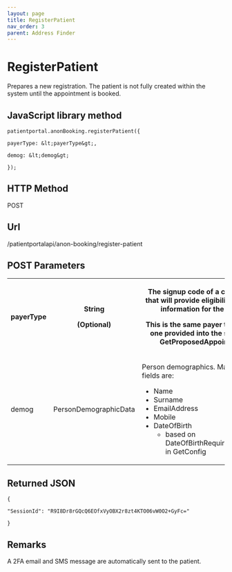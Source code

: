 ```yaml
---
layout: page
title: RegisterPatient
nav_order: 3
parent: Address Finder
---
```


# RegisterPatientPrepares a new registration. The patient is not fully created within the system until the appointment is booked.## JavaScript library method```patientportal.anonBooking.registerPatient({payerType: &lt;payerType&gt;,demog: &lt;demog&gt;});```## HTTP MethodPOST## ****Url****/patientportalapi/anon-booking/register-patient## POST Parameters<table><tbody><tr><th><p>payerType</p></th><th><p>String</p><p>(Optional)</p></th><th><p>The signup code of a chargeband, that will provide eligibility and price information for the search.</p><p>This is the same payer type like the one provided into the slot search GetProposedAppointments</p></th></tr><tr><td><p>demog</p></td><td><p>PersonDemographicData</p></td><td colspan="2"><p>Person demographics. Mandatory fields are:</p><ul><li>Name</li><li>Surname</li><li>EmailAddress</li><li>Mobile</li><li>DateOfBirth<ul><li>based on DateOfBirthRequiredForPatients in GetConfig</li></ul></li></ul></td></tr></tbody></table>## Returned JSON```{"SessionId": "R9I8Dr8rGQcQ6EOfxVyOBX2r8zt4KTO06vW0O2+GyFc="}```## RemarksA 2FA email and SMS message are automatically sent to the patient.